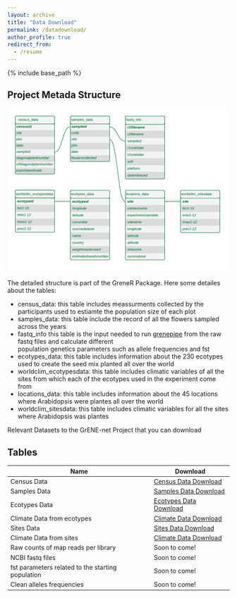 ```yaml
---
layout: archive
title: "Data Download"
permalink: /datadownload/
author_profile: true
redirect_from:
  - /resume
---
```


{% include base_path %}

## Project Metada Structure

![Drag Racing](../images/metadata_erd.png)

The detailed structure is part of the GreneR Package. Here some detailes about the tables: 

- census_data: this table includes meassurments collected by the participants used to estiamte the population size of each plot<br> 
- samples_data: this table include the record of all the flowers sampled across the years  <br> 
- fastq_info this table is the input needed to run [grenepipe](https://github.com/moiexpositoalonsolab/grenepipe) from the raw fastq files and calculate different <br> population genetics parameters such as allele frequencies and fst <br> 
- ecotypes_data: this table includes information about the 230 ecotypes used to create the seed mix planted all over the world <br> 
- worldclim_ecotypesdata: this table includes climatic variables of all the sites from which each of the ecotypes used in the experiment come from <br> 
- locations_data: this table includes information about the 45 locations where Arabidopsis were plantes all over the world <br> 
- worldclim_sitesdata: this table includes climatic variables for all  the sites where Arabidopsis was plantes <br> 


Relevant Datasets to the GrENE-net Project that you can download 
## Tables

| Name            |  Download                                                             |
| --------         | ------------------------------------------------------------ |
| Census Data  |  <a id="raw-url" href="https://raw.githubusercontent.com/moiexpositoalonsolab/grene/master/data/census.tsv">Census Data Download</a>|
| Samples Data  | <a id="raw-url" href="https://raw.githubusercontent.com/moiexpositoalonsolab/grene/master/data/records.tsv">Samples Data Download</a>|
| Ecotypes Data    |  <a id="raw-url" href='https://raw.githubusercontent.com/moiexpositoalonsolab/grene/master/data/ecotypes.tsv'>Ecotypes Data Download</a> |    
| Climate Data from ecotypes    |    <a id="raw-url" href='https://raw.githubusercontent.com/moiexpositoalonsolab/grene/master/data/ecotypes.clim.tsv'>Climate Data Download</a>      |
| Sites Data    |    <a id="raw-url" href='https://github.com/moiexpositoalonsolab/grene/blob/master/data/sitesinfo.rda'>Sites Data Download</a>      |
| Climate Data from sites   |     <a id="raw-url" href='https://raw.githubusercontent.com/moiexpositoalonsolab/grene/master/data/sites.clim.tsv'>Climate Data Download</a>     |
| Raw counts of map reads per library   |   Soon to come!       |
| NCBI fastq files   |    Soon to come!      |
| fst parameters related to the starting population   |     Soon to come!     |
| Clean alleles frequencies  |   Soon to come!      |

